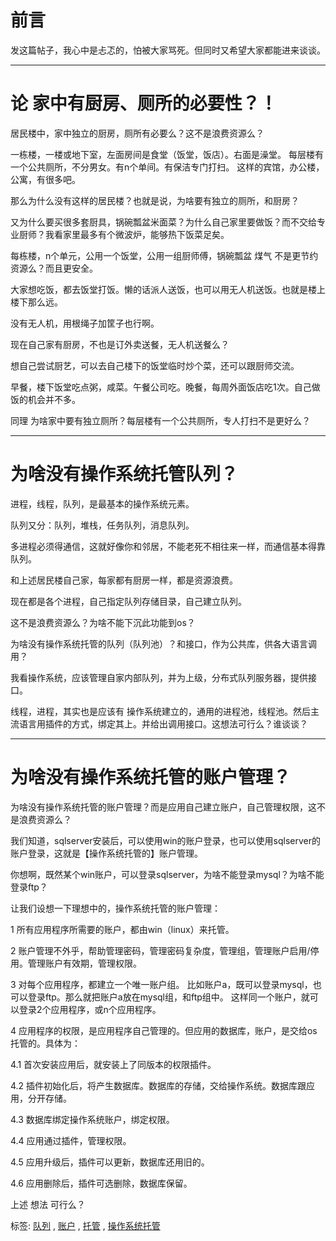 ﻿---
categories: mix
layout: post
permalink: /mix/为啥没有操作系统托管的队列池？没有托管的账户？
---


# 前言

发这篇帖子，我心中是忐忑的，怕被大家骂死。但同时又希望大家都能进来谈谈。

---

# 论  家中有厨房、厕所的必要性？！

居民楼中，家中独立的厨房，厕所有必要么？这不是浪费资源么？

一栋楼，一楼或地下室，左面房间是食堂（饭堂，饭店）。右面是澡堂。
每层楼有一个公共厕所，不分男女。有n个单间。有保洁专门打扫。
这样的宾馆，办公楼，公寓，有很多吧。

那么为什么没有这样的居民楼？也就是说，为啥要有独立的厕所，和厨房？

又为什么要买很多套厨具，锅碗瓢盆米面菜？为什么自己家里要做饭？而不交给专业厨师？我看家里最多有个微波炉，能够热下饭菜足矣。

每栋楼，n个单元，公用一个饭堂，公用一组厨师傅，锅碗瓢盆 煤气 不是更节约资源么？而且更安全。

大家想吃饭，都去饭堂打饭。懒的话派人送饭，也可以用无人机送饭。也就是楼上楼下那么远。

没有无人机，用根绳子加筐子也行啊。

现在自己家有厨房，不也是订外卖送餐，无人机送餐么？

想自己尝试厨艺，可以去自己楼下的饭堂临时炒个菜，还可以跟厨师交流。

早餐，楼下饭堂吃点粥，咸菜。午餐公司吃。晚餐，每周外面饭店吃1次。自己做饭的机会并不多。

同理 为啥家中要有独立厕所？每层楼有一个公共厕所，专人打扫不是更好么？

---

# 为啥没有操作系统托管队列？

进程，线程，队列，是最基本的操作系统元素。

队列又分：队列，堆栈，任务队列，消息队列。

多进程必须得通信，这就好像你和邻居，不能老死不相往来一样，而通信基本得靠队列。

和上述居民楼自己家，每家都有厨房一样，都是资源浪费。

现在都是各个进程，自己指定队列存储目录，自己建立队列。

这不是浪费资源么？为啥不能下沉此功能到os？

为啥没有操作系统托管的队列（队列池）？和接口，作为公共库，供各大语言调用？

我看操作系统，应该管理自家内部队列，并为上级，分布式队列服务器，提供接口。

线程，进程，其实也是应该有 操作系统建立的，通用的进程池，线程池。然后主流语言用插件的方式，绑定其上。并给出调用接口。这想法可行么？谁谈谈？

---

# 为啥没有操作系统托管的账户管理？

为啥没有操作系统托管的账户管理？而是应用自己建立账户，自己管理权限，这不是浪费资源么？

我们知道，sqlserver安装后，可以使用win的账户登录，也可以使用sqlserver的账户登录，这就是【操作系统托管的】账户管理。

你想啊，既然某个win账户，可以登录sqlserver，为啥不能登录mysql？为啥不能登录ftp？

让我们设想一下理想中的，操作系统托管的账户管理：

1 所有应用程序所需要的账户，都由win（linux）来托管。

2 账户管理不外乎，帮助管理密码，管理密码复杂度，管理组，管理账户启用/停用。管理账户有效期，管理权限。

3 对每个应用程序，都建立一个唯一账户组。
比如账户a，既可以登录mysql，也可以登录ftp。那么就把账户a放在mysql组，和ftp组中。
这样同一个账户，就可以登录2个应用程序，或n个应用程序。

4 应用程序的权限，是应用程序自己管理的。但应用的数据库，账户，是交给os托管的。具体为：

4.1 首次安装应用后，就安装上了同版本的权限插件。

4.2 插件初始化后，将产生数据库。数据库的存储，交给操作系统。数据库跟应用，分开存储。

4.3 数据库绑定操作系统账户，绑定权限。

4.4 应用通过插件，管理权限。

4.5 应用升级后，插件可以更新，数据库还用旧的。

4.6 应用删除后，插件可选删除，数据库保留。

上述 想法 可行么？

标签: [队列](https://www.cnblogs.com/piapia/tag/%E9%98%9F%E5%88%97/) , [账户](https://www.cnblogs.com/piapia/tag/%E8%B4%A6%E6%88%B7/) , [托管](https://www.cnblogs.com/piapia/tag/%E6%89%98%E7%AE%A1/) , [操作系统托管](https://www.cnblogs.com/piapia/tag/%E6%93%8D%E4%BD%9C%E7%B3%BB%E7%BB%9F%E6%89%98%E7%AE%A1/)
